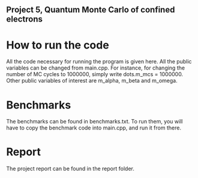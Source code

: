 ## Project 5, Quantum Monte Carlo of confined electrons

# How to run the code
All the code necessary for running the program is given here. All the public variables can be changed from main.cpp. For instance, for changing the number of MC cycles to 1000000, simply write dots.m\_mcs = 1000000. Other public variables of interest are m\_alpha, m\_beta and m\_omega.  

# Benchmarks
The benchmarks can be found in benchmarks.txt. To run them, you will have to copy the benchmark code into main.cpp, and run it from there. 

# Report
The project report can be found in the report folder.
